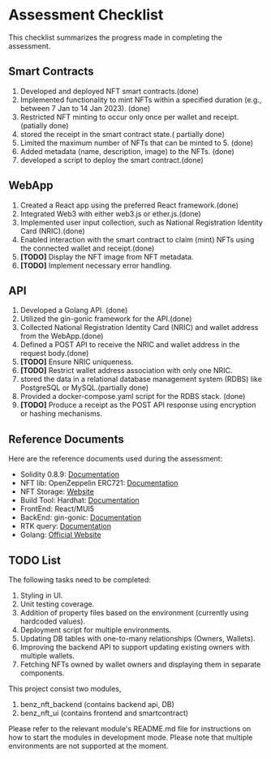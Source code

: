 # Assessment Checklist

This checklist summarizes the progress made in completing the assessment.

## Smart Contracts
1. Developed and deployed NFT smart contracts.(done)
2. Implemented functionality to mint NFTs within a specified duration (e.g., between 7 Jan to 14 Jan 2023). (done)
3. Restricted NFT minting to occur only once per wallet and receipt. (patially done)
4. stored the receipt in the smart contract state.( partially done)
5. Limited the maximum number of NFTs that can be minted to 5. (done)
6. Added metadata (name, description, image) to the NFTs. (done)
7. developed a script to deploy the smart contract.(done)

## WebApp
1. Created a React app using the preferred React framework.(done)
2. Integrated Web3 with either web3.js or ether.js.(done)
3. Implemented user input collection, such as National Registration Identity Card (NRIC).(done)
4. Enabled interaction with the smart contract to claim (mint) NFTs using the connected wallet and receipt.(done)
5. **[TODO]** Display the NFT image from NFT metadata.
6. **[TODO]** Implement necessary error handling.

## API
1. Developed a Golang API. (done)
2. Utilized the gin-gonic framework for the API.(done)
3. Collected National Registration Identity Card (NRIC) and wallet address from the WebApp.(done)
4. Defined a POST API to receive the NRIC and wallet address in the request body.(done) 
5. **[TODO]** Ensure NRIC uniqueness.
6. **[TODO]** Restrict wallet address association with only one NRIC.
7. stored the data in a relational database management system (RDBS) like PostgreSQL or MySQL.(partially done)
8. Provided a docker-compose.yaml script for the RDBS stack. (done)
9. **[TODO]** Produce a receipt as the POST API response using encryption or hashing mechanisms.

## Reference Documents

Here are the reference documents used during the assessment:

- Solidity 0.8.9: [Documentation](https://docs.soliditylang.org/en/latest/)
- NFT lib: OpenZeppelin ERC721: [Documentation](https://docs.openzeppelin.com/contracts/4.x/erc721)
- NFT Storage: [Website](https://nft.storage/)
- Build Tool: Hardhat: [Documentation](https://hardhat.org/)
- FrontEnd: React/MUI5
- BackEnd: gin-gonic: [Documentation](https://gin-gonic.com/docs/quickstart/)
- RTK query: [Documentation](https://redux-toolkit.js.org/rtk-query/overview)
- Golang: [Official Website](https://go.dev/learn/)

## TODO List

The following tasks need to be completed:

1. Styling in UI.
2. Unit testing coverage.
3. Addition of property files based on the environment (currently using hardcoded values).
4. Deployment script for multiple environments.
5. Updating DB tables with one-to-many relationships (Owners, Wallets).
6. Improving the backend API to support updating existing owners with multiple wallets.
7. Fetching NFTs owned by wallet owners and displaying them in separate components.

This project consist two modules,
1. benz_nft_backend (contains backend api, DB)
2. benz_nft_ui (contains frontend and smartcontract)

Please refer to the relevant module's README.md file for instructions on how to start the modules in development mode. Please note that multiple environments are not supported at the moment.
